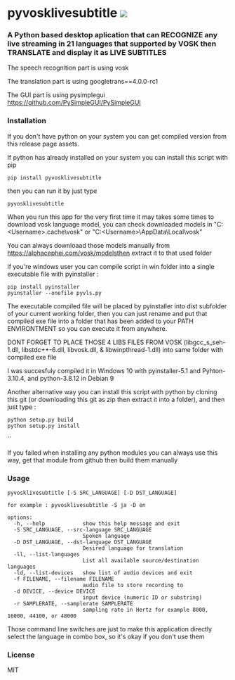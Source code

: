 # pyvosklivesubtitle <a href="https://pypi.org/project/pyvosklivesubtitle/0.0.1/"><img src="https://img.shields.io/pypi/v/pyvosklivesubtitle.svg"></img></a>

### A Python based desktop aplication that can RECOGNIZE any live streaming in 21 languages that supported by VOSK then TRANSLATE and display it as LIVE SUBTITLES

The speech recognition part is using vosk

The translation part is using googletrans==4.0.0-rc1

The GUI part is using pysimplegui https://github.com/PySimpleGUI/PySimpleGUI

### Installation

If you don't have python on your system you can get compiled version from this release page assets.

If python has already installed on your system you can install this script with pip

```
pip install pyvosklivesubtitle
```

then you can run it by just type 
```
pyvosklivesubtitle
```

When you run this app for the very first time it may takes some times to download vosk language model, you can check  downloaded models in "C:\<Username>\.cache\vosk\" or "C:\<Username>\AppData\Local\vosk\"

You can always downloaad those models manually from https://alphacephei.com/vosk/modelsthen extract it to that used folder

if you're windows user you can compile script in win folder into a single executable file with pyinstaller :

```
pip install pyinstaller
pyinstaller --onefile pyvls.py
```

The executable compiled file will be placed by pyinstaller into dist subfolder of your current working folder, then you can just
rename and put that compiled exe file into a folder that has been added to your PATH ENVIRONTMENT so you can execute it from anywhere.

DONT FORGET TO PLACE THOSE 4 LIBS FILES FROM VOSK (libgcc_s_seh-1.dll, libstdc++-6.dll, libvosk.dll, & libwinpthread-1.dll) into
same folder with compiled exe file

I was succesfuly compiled it in Windows 10 with pyinstaller-5.1 and Pyhton-3.10.4, and python-3.8.12 in Debian 9

Another alternative way you can install this script with python by cloning this git (or downloading this git as zip then extract it into 
a folder), and then just type :

```
python setup.py build
python setup.py install
```
``  

If you failed when installing any python modules you can always use this way, get that module from github then build them manually


### Usage

```
pyvosklivesubtitle [-S SRC_LANGUAGE] [-D DST_LANGUAGE]

for example : pyvosklivesubtitle -S ja -D en

options:
  -h, --help            show this help message and exit
  -S SRC_LANGUAGE, --src-language SRC_LANGUAGE
                        Spoken language
  -D DST_LANGUAGE, --dst-language DST_LANGUAGE
                        Desired language for translation
  -ll, --list-languages
                        List all available source/destination languages
  -ld, --list-devices   show list of audio devices and exit
  -f FILENAME, --filename FILENAME
                        audio file to store recording to
  -d DEVICE, --device DEVICE
                        input device (numeric ID or substring)
  -r SAMPLERATE, --samplerate SAMPLERATE
                        sampling rate in Hertz for example 8000, 16000, 44100, or 48000
```

Those command line switches are just to make this application directly select the language in combo box, so it's okay if you don't use them

### License

MIT
